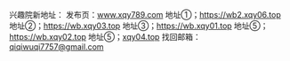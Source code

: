 
兴趣院新地址：
发布页：www.xqy789.com
地址①；https://wb2.xqy06.top
地址②；https://wb.xqy03.top
地址③；https://wb.xqy01.top
地址⑤；https://wb.xqy02.top
地址⑤；[xqy04.top](https://38.207.170.90)
找回邮箱：qiqiwuqi7757@gmail.com

